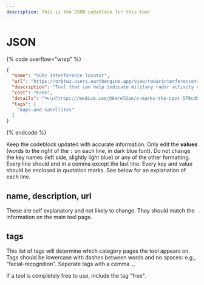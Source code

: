 ```yaml
---
description: This is the JSON codeblock for this tool
---
```


# JSON

{% code overflow="wrap" %}
```json
{
  "name": "5Ghz Interference locator",
  "url": "https://orbtwz.users.earthengine.app/view/radarinterferencetracker",
  "description": "Tool that can help indicate military radar activity close to 5Ghz frequency",
  "cost": "Free",
  "details": "🛰️\n[https://medium.com/@HarelDan/x-marks-the-spot-579cdb1f534b](https://medium.com/@HarelDan/x-marks-the-spot-579cdb1f534b)",
  "tags": [
    "maps-and-satellites"
  ]
}
```
{% endcode %}

Keep the codeblock updated with accurate information. Only edit the **values** (words to the right of the `:` on each line, in dark blue font). Do not change the key names (left side, slightly light blue) or any of the other formatting. Every line should end in a comma except the last line. Every key and value should be enclosed in quotation marks. See below for an explanation of each line.&#x20;

## name, description, url

These are self explanatory and not likely to change. They should match the information on the main tool page.

## tags

This list of tags will determine which category pages the tool appears on. Tags should be lowercase with dashes between words and no spaces: e.g., "facial-recognition". Seperate tags with a comma `,`.

If a tool is completely free to use, include the tag "free".

